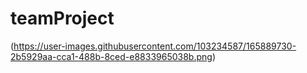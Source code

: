 # teamProject
(https://user-images.githubusercontent.com/103234587/165889730-2b5929aa-cca1-488b-8ced-e8833965038b.png)

